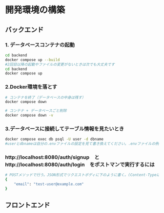 # 開発環境の構築
## バックエンド
### 1. データベースコンテナの起動
```bash
cd backend
docker compose up --build
#2回目以降の起動やファイルの変更がないときは次でも大丈夫です
cd backend
docker compose up
```
### 2.Docker環境を落とす
```bash
# コンテナを終了（データベースの中身は残す）
docker compose down

# コンテナ + データベースごと削除
docker compose down -v
```

### 3.データベースに接続してテーブル情報を見たいとき
```bash
docker compose exec db psql -U user -d dbname
#userとdbnameは自分の.envファイルの設定を見て書き換えてください。.envファイルの例は.env.exampleにあります。
```
### http://localhost:8080/auth/signup　と　http://localhost:8080/auth/login　をポストマンで実行するには
```bash
# POSTメソッドで行う。JSON形式でリクエストボディに下のように書く。(Content-Typeはapplication/jsonであることに注意)
{
    "email": "test-user@example.com"
}
```
## フロントエンド